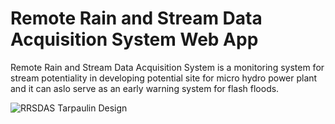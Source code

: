 # Remote Rain and Stream Data Acquisition System Web App

Remote Rain and Stream Data Acquisition System is a monitoring system for stream potentiality in developing potential site for micro hydro power plant and it can aslo serve as an early warning system for flash floods.

![RRSDAS Tarpaulin Design](https://user-images.githubusercontent.com/10062054/105129530-39b24e80-5b20-11eb-962c-5a858d09b524.jpg)
